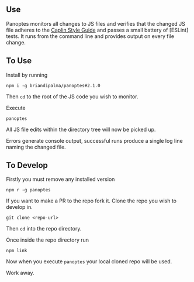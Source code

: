Use
---

Panoptes monitors all changes to JS files and verifies that the changed JS file adheres to the [Caplin Style Guide](http://caplin.github.io/StyleGuide/) and passes a small battery of [ESLint] tests. It runs from the command line and provides output on every file change.

To Use
------

Install by running

`npm i -g briandipalma/panoptes#2.1.0`

Then `cd` to the root of the JS code you wish to monitor.

Execute

`panoptes`

All JS file edits within the directory tree will now be picked up.

Errors generate console output, successful runs produce a single log line naming the changed file.

To Develop
----------

Firstly you must remove any installed version

`npm r -g panoptes`

If you want to make a PR to the repo fork it.
Clone the repo you wish to develop in.

`git clone <repo-url>`

Then `cd` into the repo directory.

Once inside the repo directory run

`npm link`

Now when you execute `panoptes` your local cloned repo will be used.

Work away.
